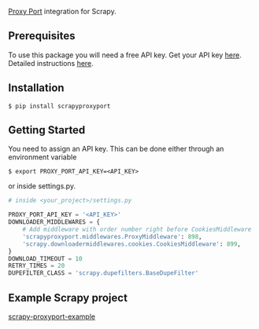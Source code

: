 [Proxy Port](https://github.com/proxyport/py-proxyport) integration for Scrapy.
## Prerequisites
To use this package you will need a free API key. Get your API key <a href="https://account.proxy-port.com/scraping" target="_blank">here</a>.
Detailed instructions <a href="https://proxy-port.com/en/scraping-proxy/getting-started" target="_blank">here</a>.

## Installation

```shell
$ pip install scrapyproxyport
```
## Getting Started
You need to assign an API key.
This can be done either through an environment variable
```shell
$ export PROXY_PORT_API_KEY=<API_KEY>
```
or inside settings.py.
```python
# inside <your_project>/settings.py

PROXY_PORT_API_KEY = '<API_KEY>'
DOWNLOADER_MIDDLEWARES = {
    # Add middleware with order number right before CookiesMiddleware
    'scrapyproxyport.middlewares.ProxyMiddleware': 898,
    'scrapy.downloadermiddlewares.cookies.CookiesMiddleware': 899,
}
DOWNLOAD_TIMEOUT = 10
RETRY_TIMES = 20
DUPEFILTER_CLASS = 'scrapy.dupefilters.BaseDupeFilter'
```

## Example Scrapy project
[scrapy-proxyport-example](https://github.com/proxyport/scrapy-proxyport-example)

